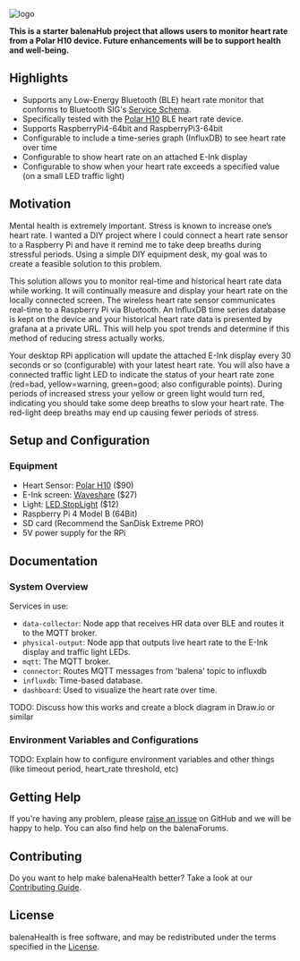 ![logo](https://raw.githubusercontent.com/rhampt/balena-health/main/images/spash.png)

**This is a starter balenaHub project that allows users to monitor heart rate from a Polar H10 device. Future enhancements will be to support health and well-being.**

## Highlights

- Supports any Low-Energy Bluetooth (BLE) heart rate monitor that conforms to Bluetooth SIG's [Service Schema](https://www.bluetooth.com/wp-content/uploads/Sitecore-Media-Library/Gatt/Xml/Services/org.bluetooth.service.heart_rate.xml).
- Specifically tested with the [Polar H10](https://www.polar.com/us-en/products/accessories/h10_heart_rate_sensor) BLE heart rate device.
- Supports RaspberryPi4-64bit and RaspberryPi3-64bit
- Configurable to include a time-series graph (InfluxDB) to see heart rate over time
- Configurable to show heart rate on an attached E-Ink display
- Configurable to show when your heart rate exceeds a specified value (on a small LED traffic light)

## Motivation

Mental health is extremely important. Stress is known to increase one’s heart rate. I wanted a DIY project where I could connect a heart rate sensor to a Raspberry Pi and have it remind me to take deep breaths during stressful periods. Using a simple DIY equipment desk, my goal was to create a feasible solution to this problem.

This solution allows you to monitor real-time and historical heart rate data while working. It will continually measure and display your heart rate on the locally connected screen. The wireless heart rate sensor communicates real-time to a Raspberry Pi via Bluetooth. An InfluxDB time series database is kept on the device and your historical heart rate data is presented by grafana at a private URL. This will help you spot trends and determine if this method of reducing stress actually works.

Your desktop RPi application will update the attached E-Ink display every 30 seconds or so (configurable) with your latest heart rate. You will also have a connected traffic light LED to indicate the status of your heart rate zone (red=bad, yellow=warning, green=good; also configurable points). During periods of increased stress your yellow or green light would turn red, indicating you should take some deep breaths to slow your heart rate. The red-light deep breaths may end up causing fewer periods of stress.

## Setup and Configuration

### Equipment

- Heart Sensor: [Polar H10](https://www.polar.com/us-en/products/accessories/h10_heart_rate_sensor) ($90)
- E-Ink screen: [Waveshare](https://www.amazon.com/gp/product/B075FQKSZ9/) ($27)
- Light: [LED StopLight](https://www.amazon.com/Pi-Traffic-Light-Raspberry-pack/dp/B00RIIGD30/) ($12)
- Raspberry Pi 4 Model B (64Bit)
- SD card (Recommend the SanDisk Extreme PRO)
- 5V power supply for the RPi

## Documentation

### System Overview

Services in use:

- `data-collector`: Node app that receives HR data over BLE and routes it to the MQTT broker.
- `physical-output`: Node app that outputs live heart rate to the E-Ink display and traffic light LEDs.
- `mqtt`: The MQTT broker.
- `connector`: Routes MQTT messages from 'balena' topic to influxdb
- `influxdb`: Time-based database.
- `dashboard`: Used to visualize the heart rate over time.

TODO: Discuss how this works and create a block diagram in Draw.io or similar

### Environment Variables and Configurations

TODO: Explain how to configure environment variables and other things (like timeout period, heart_rate threshold, etc)

## Getting Help

If you're having any problem, please [raise an issue](https://github.com/rhampt/balena-health/issues/new) on GitHub and we will be happy to help. You can also find help on the balenaForums.

## Contributing

Do you want to help make balenaHealth better? Take a look at our [Contributing Guide](CONTRIBUTING).

## License

balenaHealth is free software, and may be redistributed under the terms specified in the [License](LICENSE).
